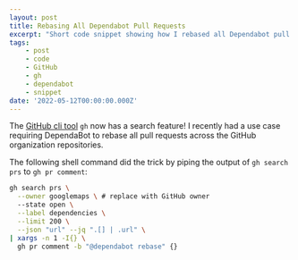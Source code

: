 ```yaml
---
layout: post
title: Rebasing All Dependabot Pull Requests
excerpt: "Short code snippet showing how I rebased all Dependabot pull requests across a GitHub org."
tags:
    - post
    - code
    - GitHub
    - gh
    - dependabot
    - snippet
date: '2022-05-12T00:00:00.000Z'
---
```


The [GitHub cli tool](https://cli.github.com/) `gh` now has a search feature! I recently had a use case requiring DependaBot to rebase all pull requests across the GitHub organization repositories. 

The following shell command did the trick by piping the output of `gh search prs` to `gh pr comment`:

```bash
gh search prs \
  --owner googlemaps \ # replace with GitHub owner
  --state open \
  --label dependencies \
  --limit 200 \
  --json "url" --jq ".[] | .url" \
| xargs -n 1 -I{} \
  gh pr comment -b "@dependabot rebase" {}
```